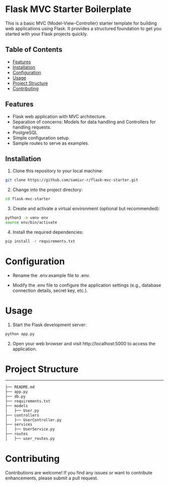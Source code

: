 # Flask MVC Starter Boilerplate

This is a basic MVC (Model-View-Controller) starter template for building web applications using Flask. It provides a structured foundation to get you started with your Flask projects quickly.

## Table of Contents

- [Features](#features)
- [Installation](#installation)
- [Configuration](#configuration)
- [Usage](#usage) 
- [Project Structure](#project-structure)
- [Contributing](#contributing)

## Features

- Flask web application with MVC architecture.
- Separation of concerns: Models for data handling and Controllers for handling requests.
- PostgreSQL
- Simple configuration setup.
- Sample routes to serve as examples.

## Installation

1. Clone this repository to your local machine:

```bash
git clone https://github.com/samiur-r/flask-mvc-starter.git
```

2. Change into the project directory:

```bash
cd flask-mvc-starter
```

3. Create and activate a virtual environment (optional but recommended):

```bash
python3 -m venv env
source env/bin/activate
```

4. Install the required dependencies:

  ```bash
pip install -r requirements.txt
```

# Configuration

- Rename the .env.example file to .env.

- Modify the .env file to configure the application settings (e.g., database connection details, secret key, etc.).

# Usage

1. Start the Flask development server:
```bash
python app.py
```

2. Open your web browser and visit http://localhost:5000 to access the application.

# Project Structure

--------

  ```sh
  ├── README.md
  ├── app.py
  ├── db.py
  ├── requirements.txt
  ├── models
  │   ├── User.py
  ├── controllers
  │   ├── UserController.py
  ├── services
  │   ├── UserService.py
  ├── routes
  │   ├── user_routes.py

  ```

# Contributing

Contributions are welcome! If you find any issues or want to contribute enhancements, please submit a pull request.
